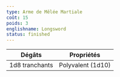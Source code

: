 ```yaml
---
type: Arme de Mêlée Martiale
coût: 15
poids: 3
englishname: Longsword
status: finished
---
```


| Dégâts         | Propriétés        |
| -------------- | ----------------- |
| 1d8 tranchants | Polyvalent (1d10) |
